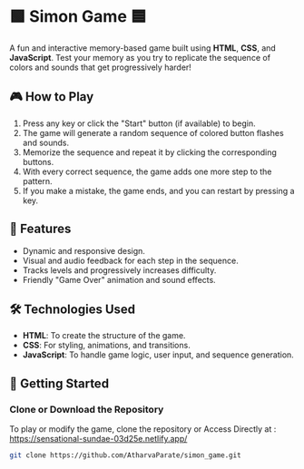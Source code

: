 # 🟩 Simon Game 🟦

A fun and interactive memory-based game built using **HTML**, **CSS**, and **JavaScript**. Test your memory as you try to replicate the sequence of colors and sounds that get progressively harder!

## 🎮 How to Play
1. Press any key or click the "Start" button (if available) to begin.
2. The game will generate a random sequence of colored button flashes and sounds.
3. Memorize the sequence and repeat it by clicking the corresponding buttons.
4. With every correct sequence, the game adds one more step to the pattern.
5. If you make a mistake, the game ends, and you can restart by pressing a key.

## 🌟 Features
- Dynamic and responsive design.
- Visual and audio feedback for each step in the sequence.
- Tracks levels and progressively increases difficulty.
- Friendly "Game Over" animation and sound effects.

## 🛠️ Technologies Used
- **HTML**: To create the structure of the game.
- **CSS**: For styling, animations, and transitions.
- **JavaScript**: To handle game logic, user input, and sequence generation.

## 🚀 Getting Started
### Clone or Download the Repository
To play or modify the game, clone the repository or Access Directly at : https://sensational-sundae-03d25e.netlify.app/

```bash
git clone https://github.com/AtharvaParate/simon_game.git

